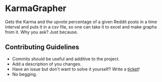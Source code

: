 # KarmaGrapher

Gets the Karma and the upvote percentage of a given Reddit posts in a time interval and puts it in a csv file,
so one can take it to excel and make graphs from it. Why you ask? Just because.

## Contributing Guidelines
- Commits should be useful and additive to the project.
- Add a description of you changes.
- Have an issue but don't want to solve it yourself? Write a [ticket](https://github.com/DapfiDuck/OnlineChecker/issues)!
- No begging.
